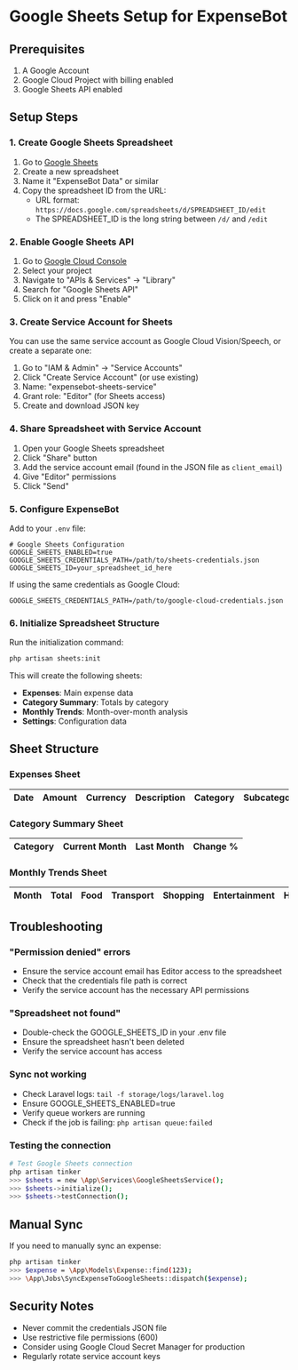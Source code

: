 # Google Sheets Setup for ExpenseBot

## Prerequisites

1. A Google Account
2. Google Cloud Project with billing enabled
3. Google Sheets API enabled

## Setup Steps

### 1. Create Google Sheets Spreadsheet

1. Go to [Google Sheets](https://sheets.google.com)
2. Create a new spreadsheet
3. Name it "ExpenseBot Data" or similar
4. Copy the spreadsheet ID from the URL:
   - URL format: `https://docs.google.com/spreadsheets/d/SPREADSHEET_ID/edit`
   - The SPREADSHEET_ID is the long string between `/d/` and `/edit`

### 2. Enable Google Sheets API

1. Go to [Google Cloud Console](https://console.cloud.google.com)
2. Select your project
3. Navigate to "APIs & Services" → "Library"
4. Search for "Google Sheets API"
5. Click on it and press "Enable"

### 3. Create Service Account for Sheets

You can use the same service account as Google Cloud Vision/Speech, or create a separate one:

1. Go to "IAM & Admin" → "Service Accounts"
2. Click "Create Service Account" (or use existing)
3. Name: "expensebot-sheets-service"
4. Grant role: "Editor" (for Sheets access)
5. Create and download JSON key

### 4. Share Spreadsheet with Service Account

1. Open your Google Sheets spreadsheet
2. Click "Share" button
3. Add the service account email (found in the JSON file as `client_email`)
4. Give "Editor" permissions
5. Click "Send"

### 5. Configure ExpenseBot

Add to your `.env` file:

```env
# Google Sheets Configuration
GOOGLE_SHEETS_ENABLED=true
GOOGLE_SHEETS_CREDENTIALS_PATH=/path/to/sheets-credentials.json
GOOGLE_SHEETS_ID=your_spreadsheet_id_here
```

If using the same credentials as Google Cloud:
```env
GOOGLE_SHEETS_CREDENTIALS_PATH=/path/to/google-cloud-credentials.json
```

### 6. Initialize Spreadsheet Structure

Run the initialization command:

```bash
php artisan sheets:init
```

This will create the following sheets:
- **Expenses**: Main expense data
- **Category Summary**: Totals by category
- **Monthly Trends**: Month-over-month analysis
- **Settings**: Configuration data

## Sheet Structure

### Expenses Sheet
| Date | Amount | Currency | Description | Category | Subcategory | Method | Confidence | ID |
|------|--------|----------|-------------|----------|-------------|---------|------------|-----|

### Category Summary Sheet
| Category | Current Month | Last Month | Change % |
|----------|---------------|------------|----------|

### Monthly Trends Sheet
| Month | Total | Food | Transport | Shopping | Entertainment | Health | Bills | Other |
|-------|-------|------|-----------|----------|---------------|---------|-------|-------|

## Troubleshooting

### "Permission denied" errors
- Ensure the service account email has Editor access to the spreadsheet
- Check that the credentials file path is correct
- Verify the service account has the necessary API permissions

### "Spreadsheet not found"
- Double-check the GOOGLE_SHEETS_ID in your .env file
- Ensure the spreadsheet hasn't been deleted
- Verify the service account has access

### Sync not working
- Check Laravel logs: `tail -f storage/logs/laravel.log`
- Ensure GOOGLE_SHEETS_ENABLED=true
- Verify queue workers are running
- Check if the job is failing: `php artisan queue:failed`

### Testing the connection
```bash
# Test Google Sheets connection
php artisan tinker
>>> $sheets = new \App\Services\GoogleSheetsService();
>>> $sheets->initialize();
>>> $sheets->testConnection();
```

## Manual Sync

If you need to manually sync an expense:

```bash
php artisan tinker
>>> $expense = \App\Models\Expense::find(123);
>>> \App\Jobs\SyncExpenseToGoogleSheets::dispatch($expense);
```

## Security Notes

- Never commit the credentials JSON file
- Use restrictive file permissions (600)
- Consider using Google Cloud Secret Manager for production
- Regularly rotate service account keys